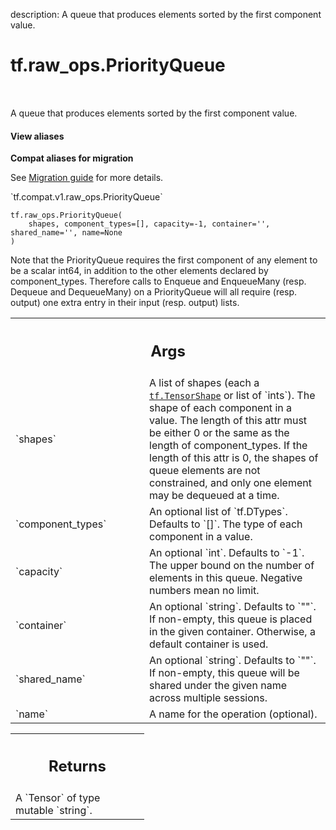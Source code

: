 description: A queue that produces elements sorted by the first component value.

<div itemscope itemtype="http://developers.google.com/ReferenceObject">
<meta itemprop="name" content="tf.raw_ops.PriorityQueue" />
<meta itemprop="path" content="Stable" />
</div>

# tf.raw_ops.PriorityQueue

<!-- Insert buttons and diff -->

<table class="tfo-notebook-buttons tfo-api nocontent" align="left">

</table>



A queue that produces elements sorted by the first component value.

<section class="expandable">
  <h4 class="showalways">View aliases</h4>
  <p>
<b>Compat aliases for migration</b>
<p>See
<a href="https://www.tensorflow.org/guide/migrate">Migration guide</a> for
more details.</p>
<p>`tf.compat.v1.raw_ops.PriorityQueue`</p>
</p>
</section>

<pre class="devsite-click-to-copy prettyprint lang-py tfo-signature-link">
<code>tf.raw_ops.PriorityQueue(
    shapes, component_types=[], capacity=-1, container='', shared_name='', name=None
)
</code></pre>



<!-- Placeholder for "Used in" -->

Note that the PriorityQueue requires the first component of any element
to be a scalar int64, in addition to the other elements declared by
component_types.  Therefore calls to Enqueue and EnqueueMany (resp. Dequeue
and DequeueMany) on a PriorityQueue will all require (resp. output) one extra
entry in their input (resp. output) lists.

<!-- Tabular view -->
 <table class="responsive fixed orange">
<colgroup><col width="214px"><col></colgroup>
<tr><th colspan="2"><h2 class="add-link">Args</h2></th></tr>

<tr>
<td>
`shapes`
</td>
<td>
A list of shapes (each a <a href="../../tf/TensorShape.md"><code>tf.TensorShape</code></a> or list of `ints`).
The shape of each component in a value. The length of this attr must
be either 0 or the same as the length of component_types. If the length of
this attr is 0, the shapes of queue elements are not constrained, and
only one element may be dequeued at a time.
</td>
</tr><tr>
<td>
`component_types`
</td>
<td>
An optional list of `tf.DTypes`. Defaults to `[]`.
The type of each component in a value.
</td>
</tr><tr>
<td>
`capacity`
</td>
<td>
An optional `int`. Defaults to `-1`.
The upper bound on the number of elements in this queue.
Negative numbers mean no limit.
</td>
</tr><tr>
<td>
`container`
</td>
<td>
An optional `string`. Defaults to `""`.
If non-empty, this queue is placed in the given container.
Otherwise, a default container is used.
</td>
</tr><tr>
<td>
`shared_name`
</td>
<td>
An optional `string`. Defaults to `""`.
If non-empty, this queue will be shared under the given name
across multiple sessions.
</td>
</tr><tr>
<td>
`name`
</td>
<td>
A name for the operation (optional).
</td>
</tr>
</table>



<!-- Tabular view -->
 <table class="responsive fixed orange">
<colgroup><col width="214px"><col></colgroup>
<tr><th colspan="2"><h2 class="add-link">Returns</h2></th></tr>
<tr class="alt">
<td colspan="2">
A `Tensor` of type mutable `string`.
</td>
</tr>

</table>

